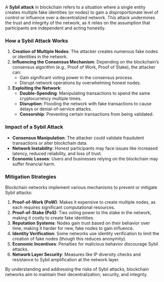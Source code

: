 A **Sybil attack** in blockchain refers to a situation where a single entity creates multiple fake identities (or nodes) to gain a disproportionate level of control or influence over a decentralized network. This attack undermines the trust and integrity of the network, as it relies on the assumption that participants are independent and acting honestly.

### How a Sybil Attack Works

1. **Creation of Multiple Nodes**: The attacker creates numerous fake nodes or identities in the network.
2. **Influencing the Consensus Mechanism**: Depending on the blockchain’s consensus algorithm (e.g., Proof of Work, Proof of Stake), the attacker can:
    - Gain significant voting power in the consensus process.
    - Disrupt network operations by overwhelming honest nodes.
3. **Exploiting the Network**:
    - **Double-Spending**: Manipulating transactions to spend the same cryptocurrency multiple times.
    - **Disruption**: Flooding the network with fake transactions to cause delays or denial-of-service attacks.
    - **Censorship**: Preventing certain transactions from being validated.

### Impact of a Sybil Attack

- **Consensus Manipulation**: The attacker could validate fraudulent transactions or alter blockchain data.
- **Network Instability**: Honest participants may face issues like increased latency, reduced reliability, and loss of trust.
- **Economic Losses**: Users and businesses relying on the blockchain may suffer financial harm.

### Mitigation Strategies

Blockchain networks implement various mechanisms to prevent or mitigate Sybil attacks:

1. **Proof-of-Work (PoW)**: Makes it expensive to create multiple nodes, as each requires significant computational resources.
2. **Proof-of-Stake (PoS)**: Ties voting power to the stake in the network, making it costly to create fake identities.
3. **Reputation Systems**: Nodes gain trust based on their behavior over time, making it harder for new, fake nodes to gain influence.
4. **Identity Verification**: Some networks use identity verification to limit the creation of fake nodes (though this reduces anonymity).
5. **Economic Incentives**: Penalties for malicious behavior discourage Sybil attacks.
6. **Network Layer Security**: Measures like IP diversity checks and resistance to Sybil amplification at the network layer.

By understanding and addressing the risks of Sybil attacks, blockchain networks aim to maintain their decentralization, security, and integrity.